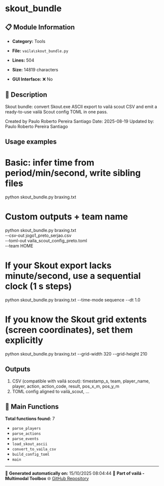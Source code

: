 # skout_bundle

## 📋 Module Information

- **Category:** Tools
- **File:** `vaila\skout_bundle.py`
- **Lines:** 504
- **Size:** 14819 characters


- **GUI Interface:** ❌ No

## 📖 Description


Skout bundle: convert Skout.exe ASCII export to vailá scout CSV and
emit a ready-to-use vailá Scout config TOML in one pass.

Created by Paulo Roberto Pereira Santiago
Date: 2025-08-19
Updated by: Paulo Roberto Pereira Santiago

Usage examples
--------------
# Basic: infer time from period/min/second, write sibling files
python skout_bundle.py braxing.txt

# Custom outputs + team name
python skout_bundle.py braxing.txt \
  --csv-out jogo1_preto_serjao.csv \
  --toml-out vaila_scout_config_preto.toml \
  --team HOME

# If your Skout export lacks minute/second, use a sequential clock (1 s steps)
python skout_bundle.py braxing.txt --time-mode sequence --dt 1.0

# If you know the Skout grid extents (screen coordinates), set them explicitly
python skout_bundle.py braxing.txt --grid-width 320 --grid-height 210

Outputs
-------
1) CSV (compatible with vailá scout):
   timestamp_s, team, player_name, player, action, action_code, result, pos_x_m, pos_y_m
2) TOML config aligned to vailá_scout, ...

## 🔧 Main Functions

**Total functions found:** 7

- `parse_players`
- `parse_actions`
- `parse_events`
- `load_skout_ascii`
- `convert_to_vaila_csv`
- `build_config_toml`
- `main`




---

📅 **Generated automatically on:** 15/10/2025 08:04:44
🔗 **Part of vailá - Multimodal Toolbox**
🌐 [GitHub Repository](https://github.com/vaila-multimodaltoolbox/vaila)
